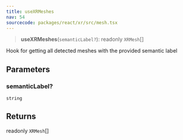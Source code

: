```yaml
---
title: useXRMeshes
nav: 54
sourcecode: packages/react/xr/src/mesh.tsx
---
```


> **useXRMeshes**(`semanticLabel?`): readonly `XRMesh`[]

Hook for getting all detected meshes with the provided semantic label

## Parameters

### semanticLabel?

`string`

## Returns

readonly `XRMesh`[]
